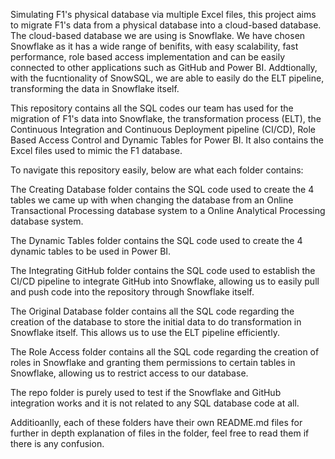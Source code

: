 Simulating F1's physical database via multiple Excel files, this project aims to migrate F1's data from a physical database into a cloud-based database. The cloud-based database we are using is Snowflake. We have chosen Snowflake as it has a wide range of benifits, with easy scalability, fast performance, role based access implementation and can be easily connected to other applications such as GitHub and Power BI. Addtionally, with the fucntionality of SnowSQL, we are able to easily do the ELT pipeline, transforming the data in Snowflake itself.

This repository contains all the SQL codes our team has used for the migration of F1's data into Snowflake, the transformation process (ELT), the Continuous Integration and Continuous Deployment pipeline (CI/CD), Role Based Access Control and Dynamic Tables for Power BI. It also contains the Excel files used to mimic the F1 database.

To navigate this repository easily, below are what each folder contains:

The Creating Database folder contains the SQL code used to create the 4 tables we came up with when changing the database from an Online Transactional Processing database system to a Online Analytical Processing database system.

The Dynamic Tables folder contains the SQL code used to create the 4 dynamic tables to be used in Power BI.

The Integrating GitHub folder contains the SQL code used to establish the CI/CD pipeline to integrate GitHub into Snowflake, allowing us to easily pull and push code into the repository through Snowflake itself.

The Original Database folder contains all the SQL code regarding the creation of the database to store the initial data to do transformation in Snowflake itself. This allows us to use the ELT pipeline efficiently.

The Role Access folder contains all the SQL code regarding the creation of roles in Snowflake and granting them permissions to certain tables in Snowflake, allowing us to restrict access to our database. 

The repo folder is purely used to test if the Snowflake and GitHub integration works and it is not related to any SQL database code at all.

Additioanlly, each of these folders have their own README.md files for further in depth explanation of files in the folder, feel free to read them if there is any confusion.
